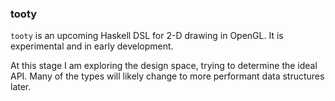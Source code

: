 ### tooty

`tooty` is an upcoming Haskell DSL for 2-D drawing in OpenGL. It is experimental
and in early development.

At this stage I am exploring the design space, trying to determine the ideal API.
Many of the types will likely change to more performant data structures later.

